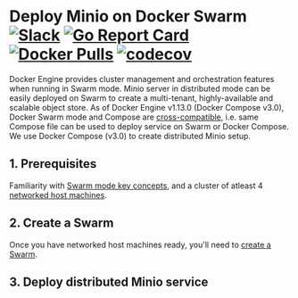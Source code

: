 # Deploy Minio on Docker Swarm [![Slack](https://slack.minio.io/slack?type=svg)](https://slack.minio.io) [![Go Report Card](https://goreportcard.com/badge/minio/minio)](https://goreportcard.com/report/minio/minio) [![Docker Pulls](https://img.shields.io/docker/pulls/minio/minio.svg?maxAge=604800)](https://hub.docker.com/r/minio/minio/) [![codecov](https://codecov.io/gh/minio/minio/branch/master/graph/badge.svg)](https://codecov.io/gh/minio/minio)

Docker Engine provides cluster management and orchestration features when running in Swarm mode. Minio server in distributed mode can be 
easily deployed on Swarm to create a multi-tenant, highly-available and scalable object store. As of Docker Engine v1.13.0 (Docker Compose v3.0), Docker Swarm mode and Compose are [cross-compatible](https://docs.docker.com/compose/compose-file/#version-3), i.e. same Compose file can be used to deploy service on Swarm or Docker Compose. We use Docker Compose (v3.0) to create distributed Minio setup.

## 1. Prerequisites

Familiarity with [Swarm mode key concepts](https://docs.docker.com/engine/swarm/key-concepts/), and a cluster of atleast 4 [networked host machines](https://docs.docker.com/engine/swarm/swarm-tutorial/#/three-networked-host-machines).

## 2. Create a Swarm

Once you have networked host machines ready, you'll need to [create a Swarm](https://docs.docker.com/engine/swarm/swarm-tutorial/create-swarm/).

## 3. Deploy distributed Minio service



